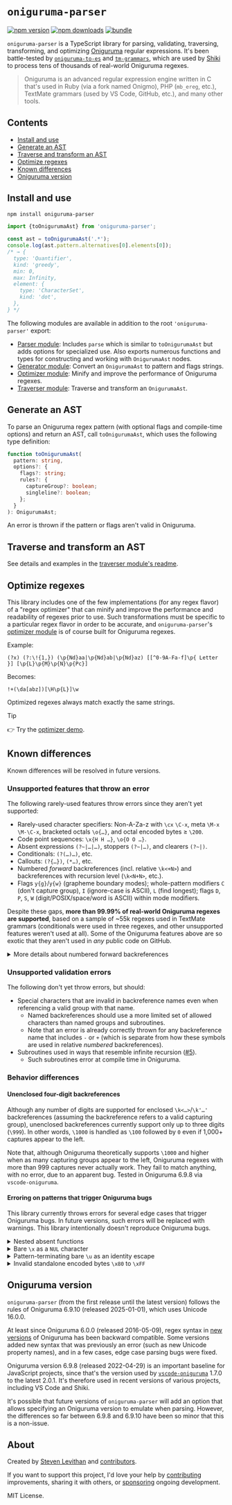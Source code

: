 # `oniguruma-parser`

[![npm version][npm-version-src]][npm-version-href]
[![npm downloads][npm-downloads-src]][npm-downloads-href]
[![bundle][bundle-src]][bundle-href]

`oniguruma-parser` is a TypeScript library for parsing, validating, traversing, transforming, and optimizing [Oniguruma](https://github.com/kkos/oniguruma) regular expressions. It's been battle-tested by [`oniguruma-to-es`](https://github.com/slevithan/oniguruma-to-es) and [`tm-grammars`](https://github.com/shikijs/textmate-grammars-themes), which are used by [Shiki](https://shiki.style/) to process tens of thousands of real-world Oniguruma regexes.

> Oniguruma is an advanced regular expression engine written in C that's used in Ruby (via a fork named Onigmo), PHP (`mb_ereg`, etc.), TextMate grammars (used by VS Code, GitHub, etc.), and many other tools.

## Contents

- [Install and use](#install-and-use)
- [Generate an AST](#generate-an-ast)
- [Traverse and transform an AST](#traverse-and-transform-an-ast)
- [Optimize regexes](#optimize-regexes)
- [Known differences](#known-differences)
- [Oniguruma version](#oniguruma-version)

## Install and use

```sh
npm install oniguruma-parser
```

```js
import {toOnigurumaAst} from 'oniguruma-parser';

const ast = toOnigurumaAst('.*');
console.log(ast.pattern.alternatives[0].elements[0]);
/* → {
  type: 'Quantifier',
  kind: 'greedy',
  min: 0,
  max: Infinity,
  element: {
    type: 'CharacterSet',
    kind: 'dot',
  },
} */
```

The following modules are available in addition to the root `'oniguruma-parser'` export:

- [Parser module](https://github.com/slevithan/oniguruma-parser/blob/main/src/parser/README.md): Includes `parse` which is similar to `toOnigurumaAst` but adds options for specialized use. Also exports numerous functions and types for constructing and working with `OnigurumaAst` nodes.
- [Generator module](https://github.com/slevithan/oniguruma-parser/blob/main/src/generator/README.md): Convert an `OnigurumaAst` to pattern and flags strings.
- [Optimizer module](https://github.com/slevithan/oniguruma-parser/blob/main/src/optimizer/README.md): Minify and improve the performance of Oniguruma regexes.
- [Traverser module](https://github.com/slevithan/oniguruma-parser/blob/main/src/traverser/README.md): Traverse and transform an `OnigurumaAst`.

## Generate an AST

To parse an Oniguruma regex pattern (with optional flags and compile-time options) and return an AST, call `toOnigurumaAst`, which uses the following type definition:

```ts
function toOnigurumaAst(
  pattern: string,
  options?: {
    flags?: string;
    rules?: {
      captureGroup?: boolean;
      singleline?: boolean;
    };
  }
): OnigurumaAst;
```

An error is thrown if the pattern or flags aren't valid in Oniguruma.

## Traverse and transform an AST

See details and examples in the [traverser module's readme](https://github.com/slevithan/oniguruma-parser/blob/main/src/traverser/README.md).

## Optimize regexes

This library includes one of the few implementations (for any regex flavor) of a "regex optimizer" that can minify and improve the performance and readability of regexes prior to use. Such transformations must be specific to a particular regex flavor in order to be accurate, and `oniguruma-parser`'s [optimizer module](https://github.com/slevithan/oniguruma-parser/blob/main/src/optimizer/README.md) is of course built for Oniguruma regexes.

Example:

```
(?x) (?:\!{1,}) (\p{Nd}aa|\p{Nd}ab|\p{Nd}az) [[^0-9A-Fa-f]\p{ Letter }] [\p{L}\p{M}\p{N}\p{Pc}]
```

Becomes:

```
!+(\da[abz])[\H\p{L}]\w
```

Optimized regexes always match exactly the same strings.

> [!TIP]
> 👉 Try the [optimizer demo](https://slevithan.github.io/oniguruma-parser/demo/).

## Known differences

Known differences will be resolved in future versions.

### Unsupported features that throw an error

The following rarely-used features throw errors since they aren't yet supported:

- Rarely-used character specifiers: Non-A-Za-z with `\cx` `\C-x`, meta `\M-x` `\M-\C-x`, bracketed octals `\o{…}`, and octal encoded bytes ≥ `\200`.
- Code point sequences: `\x{H H …}`, `\o{O O …}`.
- Absent expressions `(?~|…|…)`, stoppers `(?~|…)`, and clearers `(?~|)`.
- Conditionals: `(?(…)…)`, etc.
- Callouts: `(?{…})`, `(*…)`, etc.
- Numbered *forward* backreferences (incl. relative `\k<+N>`) and backreferences with recursion level (`\k<N+N>`, etc.).
- Flags `y{g}`/`y{w}` (grapheme boundary modes); whole-pattern modifiers `C` (don't capture group), `I` (ignore-case is ASCII), `L` (find longest); flags `D`, `P`, `S`, `W` (digit/POSIX/space/word is ASCII) within mode modifiers.

Despite these gaps, **more than 99.99% of real-world Oniguruma regexes are supported**, based on a sample of ~55k regexes used in TextMate grammars (conditionals were used in three regexes, and other unsupported features weren't used at all). Some of the Oniguruma features above are so exotic that they aren't used in *any* public code on GitHub.

<details>
  <summary>More details about numbered forward backreferences</summary>

This library currently treats it as an error if a numbered backreference comes before its referenced group. This is a rare issue because:

- Most such placements are mistakes and can never match, due to Oniguruma's behavior for backreferences to nonparticipating groups.
- Erroring matches the correct behavior of named backreferences.
- For unenclosed backreferences, this only affects `\1`–`\9` since it's not a backreference in the first place if using `\10` or higher and not as many capturing groups are defined to the left (it's an octal or identity escape).
</details>

### Unsupported validation errors

The following don't yet throw errors, but should:

- Special characters that are invalid in backreference names even when referencing a valid group with that name.
  - Named backreferences should use a more limited set of allowed characters than named groups and subroutines.
  - Note that an error is already correctly thrown for any backreference name that includes `-` or `+` (which is separate from how these symbols are used in relative *numbered* backreferences).
- Subroutines used in ways that resemble infinite recursion ([#5](https://github.com/slevithan/oniguruma-parser/issues/5)).
  - Such subroutines error at compile time in Oniguruma.

### Behavior differences

#### Unenclosed four-digit backreferences

Although any number of digits are supported for enclosed `\k<…>`/`\k'…'` backreferences (assuming the backreference refers to a valid capturing group), unenclosed backreferences currently support only up to three digits (`\999`). In other words, `\1000` is handled as `\100` followed by `0` even if 1,000+ captures appear to the left.

Note that, although Oniguruma theoretically supports `\1000` and higher when as many capturing groups appear to the left, Oniguruma regexes with more than 999 captures never actually work. They fail to match anything, with no error, due to an apparent bug. Tested in Oniguruma 6.9.8 via `vscode-oniguruma`.

#### Erroring on patterns that trigger Oniguruma bugs

This library currently throws errors for several edge cases that trigger Oniguruma bugs. In future versions, such errors will be replaced with warnings. This library intentionally doesn't reproduce Oniguruma bugs.

<details>
  <summary>Nested absent functions</summary>

Although nested absent functions like `(?~(?~…))` don't throw an error in Oniguruma, they produce self-described "strange" results, and Oniguruma's docs state that "nested absent functions are not supported and the behavior is undefined".

In this library, they throw an error.

> In future versions, parsing of nested absent functions will follow Oniguruma and no longer error.
</details>

<details>
  <summary>Bare <code>\x</code> as a <code>NUL</code> character</summary>

> **Context:** `\xH`, `\xHH`, and `\x{H…}` are all supported, where *H* is a hexadecimal digit. The following describes the use of `\x` on its own, when it's not a part of any of these forms.

In Oniguruma, `\x` is an escape for the `NUL` character (equivalent to `\0`, `\x0`, `\x00`, etc.) if it's not followed by `{` or a hexadecimal digit.

In this library, it throws an error because `\x` is buggy in Oniguruma ≤ 6.9.10 ([report](https://github.com/kkos/oniguruma/issues/343)).

Behavior details for `\x` in Oniguruma:

- `\x` is an error if followed by a `{` that's followed by a hexadecimal digit but doesn't form a valid `\x{…}` code point escape. Ex: `\x{F` and `\x{0,2}` are errors.
- `\x` is an identity escape (matching a literal `x`) if followed by a `{` that isn't followed by a hexadecimal digit. Ex: `\x{` matches `x{`, `\x{G` matches `x{G`, `\x{}` matches `x{}`, and `\x{,2}` matches 0–2 `x` characters, since `{,2}` is a quantifier with an implicit 0 min.
- `\x` is an identity escape (matching a literal `x`) if it appears at the very end of a pattern. *This is a bug.*

> In future versions, parsing of `\x` will follow the Oniguruma rules above, removing some cases where it currently errors. A pattern-terminating `\x` will be treated as a `NUL` character.
</details>

<details>
  <summary>Pattern-terminating bare <code>\u</code> as an identity escape</summary>

Normally, any incomplete `\uHHHH` (including bare `\u`) throws an error. However, in Oniguruma ≤ 6.9.10 ([report](https://github.com/kkos/oniguruma/issues/343)), bare `\u` is treated as an identity escape (matching a literal `u`) if it appears at the very end of a pattern. *This is a bug.*

In this library, incomplete `\u` is always an error.
</details>

<details>
  <summary>Invalid standalone encoded bytes <code>\x80</code> to <code>\xFF</code></summary>

> **Context:** Unlike enclosed `\x{HH}`, unenclosed `\xHH` represents an encoded byte (not a Unicode code unit or code point), which means that `\x80` to `\xFF` are treated as fragments of a code unit, unlike in other regex flavors. Ex: `[\0-\xE2\x82\xAC]` is equivalent to `[\0-\u20AC]`.

Oniguruma docs simply state: "Do not pass invalid byte string in the regex character encoding."

In this library, invalid encoded byte sequences throw an error.

Behavior details for invalid encoded bytes in Oniguruma:

- Standalone `\x80` to `\xBF` throw error "invalid code point value".
- Standalone `\xC0` to `\xF4` throw error "too short multibyte code string".
- Standalone `\xF5` to `\xFF` fail to match anything, but don't throw. *This is a bug.*

Oniguruma's behavior changes if an invalid encoded byte is used as the end value of a character class range:

> **Context:** The on-by-default Oniguruma compile-time option `ONIG_SYN_ALLOW_INVALID_CODE_END_OF_RANGE_IN_CC` means that invalid encoded byte or code point values used at the end of character class ranges are treated as if they were the last preceding valid value. Ex: `[\0-\x{FFFFFFFF}]` is equivalent to `[\0-\x{10FFFF}]`, and `[\0-\xFF]` is equivalent to `[\0-\x7F]` (or rather, it should be, as described below).

- Standalone `\x80` to `\xBF` are treated as `\x7F`.
- Standalone `\xC0` to `\xF4` throw error "too short multibyte code string". *This is a bug.*
- Standalone `\xF5` to `\xFF` are treated as `\x7F`.
  - If the range is within a negated, non-nested character class (ex: `[^\0-\xFF]`), `\xF5` to `\xFF` are treated as `\x{10FFFF}`. *This is a bug, and can be worked around by nesting the class (ex: `[[^\0-\xFF]]`).*

> In future versions, invalid standalone encoded bytes `\x80` to `\xFF` at the end of character class ranges will be treated as `\x7F`, rather than erroring. The bugs in Oniguruma ≤ 6.9.10 described above are reported [here](https://github.com/kkos/oniguruma/issues/345).
</details>

## Oniguruma version

`oniguruma-parser` (from the first release until the latest version) follows the rules of Oniguruma 6.9.10 (released 2025-01-01), which uses Unicode 16.0.0.

At least since Oniguruma 6.0.0 (released 2016-05-09), regex syntax in [new versions](https://github.com/kkos/oniguruma/releases) of Oniguruma has been backward compatible. Some versions added new syntax that was previously an error (such as new Unicode property names), and in a few cases, edge case parsing bugs were fixed.

Oniguruma version 6.9.8 (released 2022-04-29) is an important baseline for JavaScript projects, since that's the version used by [`vscode-oniguruma`](https://github.com/microsoft/vscode-oniguruma) 1.7.0 to the latest 2.0.1. It's therefore used in recent versions of various projects, including VS Code and Shiki.

It's possible that future versions of `oniguruma-parser` will add an option that allows specifying an Oniguruma version to emulate when parsing. However, the differences so far between 6.9.8 and 6.9.10 have been so minor that this is a non-issue.

## About

Created by [Steven Levithan](https://github.com/slevithan) and [contributors](https://github.com/slevithan/oniguruma-parser/graphs/contributors).

If you want to support this project, I'd love your help by [contributing](https://github.com/slevithan/oniguruma-parser/blob/main/CONTRIBUTING.md) improvements, sharing it with others, or [sponsoring](https://github.com/sponsors/slevithan) ongoing development.

MIT License.

<!-- Badges -->

[npm-version-src]: https://img.shields.io/npm/v/oniguruma-parser?color=78C372
[npm-version-href]: https://npmjs.com/package/oniguruma-parser
[npm-downloads-src]: https://img.shields.io/npm/dm/oniguruma-parser?color=78C372
[npm-downloads-href]: https://npmjs.com/package/oniguruma-parser
[bundle-src]: https://img.shields.io/bundlejs/size/oniguruma-parser?color=78C372&label=minzip
[bundle-href]: https://bundlejs.com/?q=oniguruma-parser&treeshake=[*]

